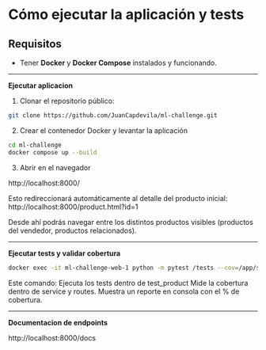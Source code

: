 # Cómo ejecutar la aplicación y tests

## Requisitos

- Tener **Docker** y **Docker Compose** instalados y funcionando.

---------------------------------------

**Ejecutar aplicacion**

1. Clonar el repositorio público:

```bash
git clone https://github.com/JuanCapdevila/ml-challenge.git
```

2. Crear el contenedor Docker y levantar la aplicación

```bash
cd ml-challenge
docker compose up --build
```

3. Abrir en el navegador

http://localhost:8000/

Esto redireccionará automáticamente al detalle del producto inicial:
http://localhost:8000/product.html?id=1

Desde ahí podrás navegar entre los distintos productos visibles (productos del vendedor, productos relacionados).

---------------------------------------

**Ejecutar tests y validar cobertura**

```bash
docker exec -it ml-challenge-web-1 python -m pytest /tests --cov=/app/service --cov=/app/routes --cov-report=term-missing
```

Este comando:
    Ejecuta los tests dentro de test_product
    Mide la cobertura dentro de service y routes.
    Muestra un reporte en consola con el % de cobertura.

---------------------------------------

**Documentacion de endpoints**

http://localhost:8000/docs